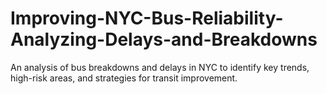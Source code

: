 # Improving-NYC-Bus-Reliability-Analyzing-Delays-and-Breakdowns
An analysis of bus breakdowns and delays in NYC to identify key trends, high-risk areas, and strategies for transit improvement.
